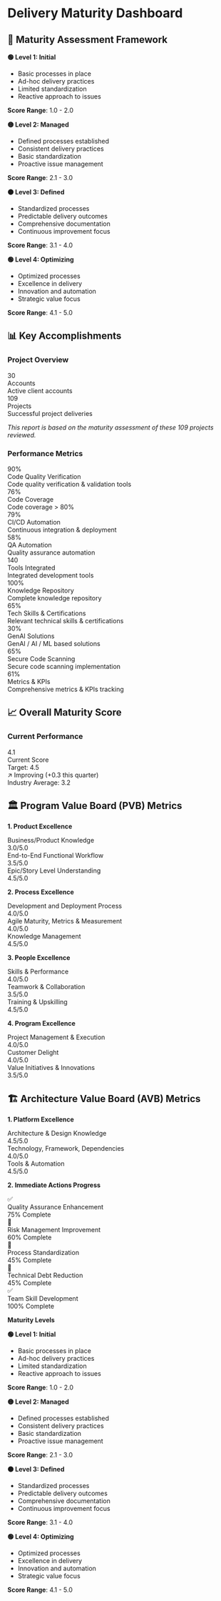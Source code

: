 # Delivery Maturity Dashboard
## 🎯 Maturity Assessment Framework

<div class="grid" markdown>

<div class="card" markdown>

**🟢 Level 1: Initial**
- Basic processes in place
- Ad-hoc delivery practices
- Limited standardization
- Reactive approach to issues

**Score Range**: 1.0 - 2.0

</div>

<div class="card" markdown>

**🟡 Level 2: Managed**
- Defined processes established
- Consistent delivery practices
- Basic standardization
- Proactive issue management

**Score Range**: 2.1 - 3.0

</div>

<div class="card" markdown>

**🟠 Level 3: Defined**
- Standardized processes
- Predictable delivery outcomes
- Comprehensive documentation
- Continuous improvement focus

**Score Range**: 3.1 - 4.0

</div>

<div class="card" markdown>

**🟢 Level 4: Optimizing**
- Optimized processes
- Excellence in delivery
- Innovation and automation
- Strategic value focus

**Score Range**: 4.1 - 5.0

</div>

</div>

## 📊 Key Accomplishments

### Project Overview

<div class="stats-grid">

<div class="stat-card">
<div class="stat-value">30</div>
<div class="stat-label">Accounts</div>
<div class="stat-desc">Active client accounts</div>
</div>

<div class="stat-card">
<div class="stat-value">109</div>
<div class="stat-label">Projects</div>
<div class="stat-desc">Successful project deliveries</div>
</div>

</div>

*This report is based on the maturity assessment of these 109 projects reviewed.*

### Performance Metrics

<div class="stats-grid">

<div class="stat-card">
<div class="stat-value">90%</div>
<div class="stat-label">Code Quality Verification</div>
<div class="stat-desc">Code quality verification & validation tools</div>
</div>

<div class="stat-card">
<div class="stat-value">76%</div>
<div class="stat-label">Code Coverage</div>
<div class="stat-desc">Code coverage > 80%</div>
</div>

<div class="stat-card">
<div class="stat-value">79%</div>
<div class="stat-label">CI/CD Automation</div>
<div class="stat-desc">Continuous integration & deployment</div>
</div>

<div class="stat-card">
<div class="stat-value">58%</div>
<div class="stat-label">QA Automation</div>
<div class="stat-desc">Quality assurance automation</div>
</div>

<div class="stat-card">
<div class="stat-value">140</div>
<div class="stat-label">Tools Integrated</div>
<div class="stat-desc">Integrated development tools</div>
</div>

<div class="stat-card">
<div class="stat-value">100%</div>
<div class="stat-label">Knowledge Repository</div>
<div class="stat-desc">Complete knowledge repository</div>
</div>

<div class="stat-card">
<div class="stat-value">65%</div>
<div class="stat-label">Tech Skills & Certifications</div>
<div class="stat-desc">Relevant technical skills & certifications</div>
</div>

<div class="stat-card">
<div class="stat-value">30%</div>
<div class="stat-label">GenAI Solutions</div>
<div class="stat-desc">GenAI / AI / ML based solutions</div>
</div>

<div class="stat-card">
<div class="stat-value">65%</div>
<div class="stat-label">Secure Code Scanning</div>
<div class="stat-desc">Secure code scanning implementation</div>
</div>

<div class="stat-card">
<div class="stat-value">61%</div>
<div class="stat-label">Metrics & KPIs</div>
<div class="stat-desc">Comprehensive metrics & KPIs tracking</div>
</div>

</div>

## 📈 Overall Maturity Score

### Current Performance

<div class="maturity-score-card">
<div class="score-display">
<div class="main-score">4.1</div>
<div class="score-label">Current Score</div>
<div class="score-target">Target: 4.5</div>
</div>
<div class="score-details">
<div class="trend-indicator">↗️ Improving (+0.3 this quarter)</div>
<div class="benchmark">Industry Average: 3.2</div>
</div>
</div>

## 🏛️ Program Value Board (PVB) Metrics

**1. Product Excellence**

<div class="metric-grid">

<div class="metric-item">
<div class="metric-label">Business/Product Knowledge</div>
<div class="progress-bar">
<div class="progress-fill" style="width: 60%"></div>
</div>
<div class="metric-score">3.0/5.0</div>
</div>

<div class="metric-item">
<div class="metric-label">End-to-End Functional Workflow</div>
<div class="progress-bar">
<div class="progress-fill" style="width: 70%"></div>
</div>
<div class="metric-score">3.5/5.0</div>
</div>

<div class="metric-item">
<div class="metric-label">Epic/Story Level Understanding</div>
<div class="progress-bar">
<div class="progress-fill" style="width: 90%"></div>
</div>
<div class="metric-score">4.5/5.0</div>
</div>

</div>

**2. Process Excellence**

<div class="metric-grid">

<div class="metric-item">
<div class="metric-label">Development and Deployment Process</div>
<div class="progress-bar">
<div class="progress-fill" style="width: 80%"></div>
</div>
<div class="metric-score">4.0/5.0</div>
</div>

<div class="metric-item">
<div class="metric-label">Agile Maturity, Metrics & Measurement</div>
<div class="progress-bar">
<div class="progress-fill" style="width: 80%"></div>
</div>
<div class="metric-score">4.0/5.0</div>
</div>

<div class="metric-item">
<div class="metric-label">Knowledge Management</div>
<div class="progress-bar">
<div class="progress-fill" style="width: 90%"></div>
</div>
<div class="metric-score">4.5/5.0</div>
</div>

</div>

**3. People Excellence**

<div class="metric-grid">

<div class="metric-item">
<div class="metric-label">Skills & Performance</div>
<div class="progress-bar">
<div class="progress-fill" style="width: 80%"></div>
</div>
<div class="metric-score">4.0/5.0</div>
</div>

<div class="metric-item">
<div class="metric-label">Teamwork & Collaboration</div>
<div class="progress-bar">
<div class="progress-fill" style="width: 70%"></div>
</div>
<div class="metric-score">3.5/5.0</div>
</div>

<div class="metric-item">
<div class="metric-label">Training & Upskilling</div>
<div class="progress-bar">
<div class="progress-fill" style="width: 90%"></div>
</div>
<div class="metric-score">4.5/5.0</div>
</div>

</div>

**4. Program Excellence**

<div class="metric-grid">

<div class="metric-item">
<div class="metric-label">Project Management & Execution</div>
<div class="progress-bar">
<div class="progress-fill" style="width: 80%"></div>
</div>
<div class="metric-score">4.0/5.0</div>
</div>

<div class="metric-item">
<div class="metric-label">Customer Delight</div>
<div class="progress-bar">
<div class="progress-fill" style="width: 80%"></div>
</div>
<div class="metric-score">4.0/5.0</div>
</div>

<div class="metric-item">
<div class="metric-label">Value Initiatives & Innovations</div>
<div class="progress-bar">
<div class="progress-fill" style="width: 70%"></div>
</div>
<div class="metric-score">3.5/5.0</div>
</div>

</div>

## 🏗️ Architecture Value Board (AVB) Metrics

**1. Platform Excellence**

<div class="metric-grid">

<div class="metric-item">
<div class="metric-label">Architecture & Design Knowledge</div>
<div class="progress-bar">
<div class="progress-fill" style="width: 90%"></div>
</div>
<div class="metric-score">4.5/5.0</div>
</div>

<div class="metric-item">
<div class="metric-label">Technology, Framework, Dependencies</div>
<div class="progress-bar">
<div class="progress-fill" style="width: 80%"></div>
</div>
<div class="metric-score">4.0/5.0</div>
</div>

<div class="metric-item">
<div class="metric-label">Tools & Automation</div>
<div class="progress-bar">
<div class="progress-fill" style="width: 90%"></div>
</div>
<div class="metric-score">4.5/5.0</div>
</div>

</div>

**2. Immediate Actions Progress**

<div class="action-grid">

<div class="action-item completed">
<div class="action-icon">✅</div>
<div class="action-content">
<div class="action-title">Quality Assurance Enhancement</div>
<div class="action-progress">
<div class="progress-bar">
<div class="progress-fill" style="width: 75%"></div>
</div>
<div class="progress-text">75% Complete</div>
</div>
</div>
</div>

<div class="action-item in-progress">
<div class="action-icon">🔄</div>
<div class="action-content">
<div class="action-title">Risk Management Improvement</div>
<div class="action-progress">
<div class="progress-bar">
<div class="progress-fill" style="width: 60%"></div>
</div>
<div class="progress-text">60% Complete</div>
</div>
</div>
</div>

<div class="action-item in-progress">
<div class="action-icon">🔄</div>
<div class="action-content">
<div class="action-title">Process Standardization</div>
<div class="action-progress">
<div class="progress-bar">
<div class="progress-fill" style="width: 45%"></div>
</div>
<div class="progress-text">45% Complete</div>
</div>
</div>
</div>

<div class="action-item in-progress">
<div class="action-icon">🔄</div>
<div class="action-content">
<div class="action-title">Technical Debt Reduction</div>
<div class="action-progress">
<div class="progress-bar">
<div class="progress-fill" style="width: 45%"></div>
</div>
<div class="progress-text">45% Complete</div>
</div>
</div>
</div>

<div class="action-item completed">
<div class="action-icon">✅</div>
<div class="action-content">
<div class="action-title">Team Skill Development</div>
<div class="action-progress">
<div class="progress-bar">
<div class="progress-fill" style="width: 100%"></div>
</div>
<div class="progress-text">100% Complete</div>
</div>
</div>
</div>

</div>

**Maturity Levels**

<div class="grid maturity-levels-grid" markdown>

<div class="card" markdown>

**🟢 Level 1: Initial**
- Basic processes in place
- Ad-hoc delivery practices
- Limited standardization
- Reactive approach to issues

**Score Range**: 1.0 - 2.0

</div>

<div class="card" markdown>

**🟡 Level 2: Managed**
- Defined processes established
- Consistent delivery practices
- Basic standardization
- Proactive issue management

**Score Range**: 2.1 - 3.0

</div>

<div class="card" markdown>

**🟠 Level 3: Defined**
- Standardized processes
- Predictable delivery outcomes
- Comprehensive documentation
- Continuous improvement focus

**Score Range**: 3.1 - 4.0

</div>

<div class="card" markdown>

**🟢 Level 4: Optimizing**
- Optimized processes
- Excellence in delivery
- Innovation and automation
- Strategic value focus

**Score Range**: 4.1 - 5.0

</div>

</div>
